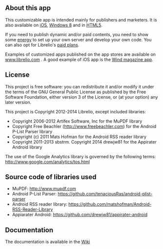 ## About this app

This customizable app is intended mainly for publishers and marketers. It is also available on [iOS](https://github.com/libreliodev/iOS), [Windows 8](https://github.com/libreliodev/windows8) and in [HTML5](https://github.com/libreliodev/javascript).

If you need to publish dynamic and/or paid contents, you need to show some [energy](https://www.simplyswitch.com/) to set up your own server and develop your own code. You can also opt for Librelio's [paid plans](http://www.librelio.com/index.php#pricing).

Examples of customized apps published on the app stores are available on www.librelio.com . A good example of iOS app is the [Wind magazine app](https://itunes.apple.com/fr/app/wind-magazine/id433594605?mt=8). 


## License
This project is free software: you can redistribute it and/or modify it under the terms of the GNU General Public License as published by the Free Software Foundation, either version 3 of the License, or (at your option) any later version.

This project is Copyright 2012-2014 Librelio, except included libraries:
- Copyright 2006-2012 Artifex Software, Inc for the MuPDF library
- Copyright Free Beachler (http://www.freebeachler.com) for the Android P-List Parser library
- Copyright (c) 2011 Mats Hofman for the Android RSS reader library
- Copyright 2011-2013 sbstrm. Copyright 2014 drewjw81 for the Appirater Android library

The use of the Google Analytics library is governed by the following terms: http://www.google.com/analytics/tos.html



## Source code of libraries used
- MuPDF: http://www.mupdf.com
- Android P-List Parser: https://github.com/tenaciousRas/android-plist-parser
- Android RSS reader library: https://github.com/matshofman/Android-RSS-Reader-Library
- Appiarater Android: https://github.com/drewjw81/appirater-android

## Documentation
The documentation is available in the [Wiki](https://github.com/libreliodev/android/wiki)
